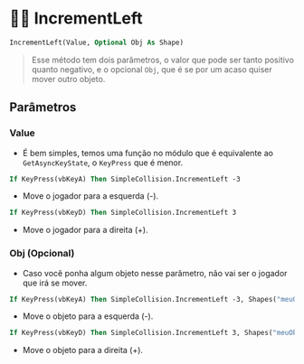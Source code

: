 # 🏃‍♂️ IncrementLeft
```vb
IncrementLeft(Value, Optional Obj As Shape)
```
> Esse método tem dois parâmetros, o valor que pode ser tanto positivo quanto negativo, e o opcional `Obj`, que é se por um acaso quiser mover outro objeto.

## Parâmetros
### Value
* É bem simples, temos uma função no módulo que é equivalente ao `GetAsyncKeyState`, o `KeyPress` que é menor.
```vb
If KeyPress(vbKeyA) Then SimpleCollision.IncrementLeft -3
```
  * Move o jogador para a esquerda (-).

```vb
If KeyPress(vbKeyD) Then SimpleCollision.IncrementLeft 3
```
  * Move o jogador para a direita (+).

### Obj (Opcional)
* Caso você ponha algum objeto nesse parâmetro, não vai ser o jogador que irá se mover.
```vb
If KeyPress(vbKeyA) Then SimpleCollision.IncrementLeft -3, Shapes("meuObjeto")
```
  * Move o objeto para a esquerda (-).

```vb
If KeyPress(vbKeyD) Then SimpleCollision.IncrementLeft 3, Shapes("meuObjeto")
```
  * Move o objeto para a direita (+).


